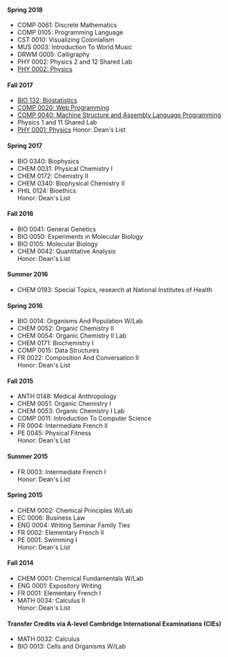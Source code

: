 #### Spring 2018
* COMP 0061: Discrete Mathematics
* COMP 0105: Programming Language
* CST 0010: Visualizing Colonialism
* MUS 0003: Introduction To World Music
* DRWM 0005: Calligraphy
* PHY 0002: Physics 2 and 12 Shared Lab
* [PHY 0002: Physics](http://as.tufts.edu/physics/courses)

#### Fall 2017
* [BIO 132: Biostatistics](https://ase.tufts.edu/biology/courses/)
* [COMP 0020: Web Programming](http://www.cs.tufts.edu/comp/20/)
* [COMP 0040: Machine Structure and Assembly Language Programming](https://www.cs.tufts.edu/comp/40/)
* Physics 1 and 11 Shared Lab
* [PHY 0001: Physics](http://as.tufts.edu/physics/courses)
Honor: Dean's List

#### Spring 2017
* BIO 0340: Biophysics
* CHEM 0031: Physical Chemistry I
* CHEM 0172: Chemistry II
* CHEM 0340: Biophysical Chemistry II
* PHIL 0124: Bioethics             
Honor: Dean's List

#### Fall 2016
* BIO 0041: General Genetics
* BIO 0050: Experiments in Molecular Biology
* BIO 0105: Molecular Biology
* CHEM 0042: Quantitative Analysis            
Honor: Dean's List

#### Summer 2016
* CHEM 0193: Special Topics, research at National Institutes of Health

#### Spring 2016
* BIO 0014: Organisms And Population W/Lab
* CHEM 0052: Organic Chemistry II
* CHEM 0054: Organic Chemistry II Lab
* CHEM 0171: Biochemistry I
* COMP 0015: Data Structures
* FR 0022: Composition And Conversation II               
Honor: Dean's List

#### Fall 2015
* ANTH 0148: Medical Anthropology
* CHEM 0051: Organic Chemistry I
* CHEM 0053: Organic Chemistry I Lab
* COMP 0011: Introduction To Computer Science
* FR   0004: Intermediate French II
* PE   0045: Physical Fitness       
Honor: Dean's List

#### Summer 2015
* FR   0003: Intermediate French I               
Honor: Dean's List

#### Spring 2015
* CHEM 0002: Chemical Principles W/Lab
* EC   0006: Business Law
* ENG  0004: Writing Seminar Family Ties
* FR   0002: Elementary French II
* PE   0001: Swimming I                
Honor: Dean's List

#### Fall 2014
* CHEM 0001: Chemical Fundamentals W/Lab
* ENG  0001: Expository Writing
* FR   0001: Elementary French I
* MATH 0034: Calculus II    
Honor: Dean's List

#### Transfer Credits via A-level Cambridge International Examinations (CIEs)
* MATH 0032: Calculus
* BIO  0013: Cells and Organisms W/Lab
